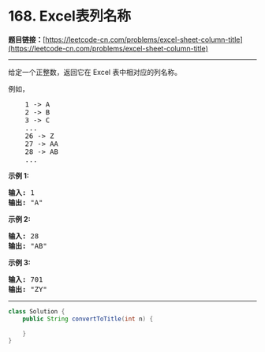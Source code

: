 # 168. Excel表列名称

**题目链接：**[https://leetcode-cn.com/problems/excel-sheet-column-title](https://leetcode-cn.com/problems/excel-sheet-column-title)

---

<div class="content__1Y2H">
 <div class="notranslate">
  <p>给定一个正整数，返回它在 Excel 表中相对应的列名称。</p> 
  <p>例如，</p> 
  <pre class="language-text">    1 -&gt; A
    2 -&gt; B
    3 -&gt; C
    ...
    26 -&gt; Z
    27 -&gt; AA
    28 -&gt; AB 
    ...
</pre> 
  <p><strong>示例 1:</strong></p> 
  <pre class="language-text"><strong>输入:</strong> 1
<strong>输出:</strong> "A"
</pre> 
  <p><strong>示例&nbsp;2:</strong></p> 
  <pre class="language-text"><strong>输入:</strong> 28
<strong>输出:</strong> "AB"
</pre> 
  <p><strong>示例&nbsp;3:</strong></p> 
  <pre class="language-text"><strong>输入:</strong> 701
<strong>输出:</strong> "ZY"
</pre> 
 </div>
</div>

---

```java
class Solution {
    public String convertToTitle(int n) {
        
    }
}
```